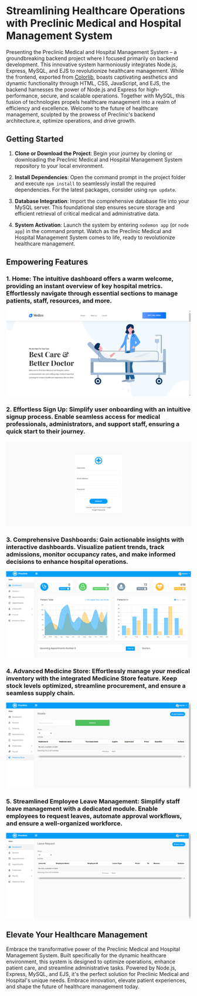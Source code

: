 # Streamlining Healthcare Operations with Preclinic Medical and Hospital Management System

Presenting the Preclinic Medical and Hospital Management System – a groundbreaking backend project where I focused primarily on backend development. This innovative system harmoniously integrates Node.js, Express, MySQL, and EJS to revolutionize healthcare management. While the frontend, exported from [Colorlib](https://colorlib.com/), boasts captivating aesthetics and dynamic functionality through HTML, CSS, JavaScript, and EJS, the backend harnesses the power of Node.js and Express for high-performance, secure, and scalable operations. Together with MySQL, this fusion of technologies propels healthcare management into a realm of efficiency and excellence. Welcome to the future of healthcare management, sculpted by the prowess of Preclinic's backend architecture.e, optimize operations, and drive growth.

## Getting Started

1. **Clone or Download the Project**: Begin your journey by cloning or downloading the Preclinic Medical and Hospital Management System repository to your local environment.

2. **Install Dependencies**: Open the command prompt in the project folder and execute `npm install` to seamlessly install the required dependencies. For the latest packages, consider using `npm update`.

3. **Database Integration**: Import the comprehensive database file into your MySQL server. This foundational step ensures secure storage and efficient retrieval of critical medical and administrative data.

4. **System Activation**: Launch the system by entering `nodemon app` (or `node app`) in the command prompt. Watch as the Preclinic Medical and Hospital Management System comes to life, ready to revolutionize healthcare management.

## Empowering Features

### 1. **Home**: The intuitive dashboard offers a warm welcome, providing an instant overview of key hospital metrics. Effortlessly navigate through essential sections to manage patients, staff, resources, and more.

![Home](screenshot/Home.png)

### 2. **Effortless Sign Up**: Simplify user onboarding with an intuitive signup process. Enable seamless access for medical professionals, administrators, and support staff, ensuring a quick start to their journey.

![Sign Up](screenshot/SignUp.png)

### 3. **Comprehensive Dashboards**: Gain actionable insights with interactive dashboards. Visualize patient trends, track admissions, monitor occupancy rates, and make informed decisions to enhance hospital operations.

![Dash Board](screenshot/Dashboard.png)

### 4. **Advanced Medicine Store**: Effortlessly manage your medical inventory with the integrated Medicine Store feature. Keep stock levels optimized, streamline procurement, and ensure a seamless supply chain.

![Medicine Store](screenshot/Medicine.png)

### 5. **Streamlined Employee Leave Management**: Simplify staff leave management with a dedicated module. Enable employees to request leaves, automate approval workflows, and ensure a well-organized workforce.

![Employee Leave Management](screenshot/Leave.png)

## Elevate Your Healthcare Management

Embrace the transformative power of the Preclinic Medical and Hospital Management System. Built specifically for the dynamic healthcare environment, this system is designed to optimize operations, enhance patient care, and streamline administrative tasks. Powered by Node.js, Express, MySQL, and EJS, it's the perfect solution for Preclinic Medical and Hospital's unique needs. Embrace innovation, elevate patient experiences, and shape the future of healthcare management today.
